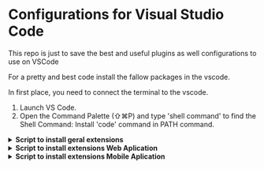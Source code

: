 # Configurations for Visual Studio Code

This repo is just to save the best and useful plugins as well configurations to use on VSCode

For a pretty and best code install the fallow packages in the vscode. 

In first place, you need to connect the terminal to the vscode.
1. Launch VS Code.
2. Open the Command Palette (⇧⌘P) and type 'shell command' to find the Shell Command: Install 'code' command in PATH command.

<details>
<summary><b>Script to install geral extensions</b></summary>
 
 ```
 code --install-extension formulahendry.auto-close-tag
 code --install-extension formulahendry.auto-complete-tag
 code --install-extension formulahendry.auto-rename-tag
 code --install-extension christian-kohler.path-intellisense
 code --install-extension kamikillerto.vscode-colorize
 code --install-extension wayou.vscode-todo-highlight
 code --install-extension equinusocio.vsc-material-theme
 code --install-extension eamodio.gitlens
 code --install-extension waderyan.gitblame
 code --install-extension streetsidesoftware.code-spell-checker
 code --install-extension christian-kohler.npm-intellisense
 code --install-extension ms-vscode-remote.remote-ssh
 code --install-extension cssho.vscode-svgviewer
 code --install-extension coenraads.bracket-pair-colorizer
 code --install-extension chakrounanas.turbo-console-log
 code --install-extension vscode-icons-team.vscode-icons
 code --install-extension esbenp.prettier-vscode
 ```

</details>

<details>
<summary><b>Script to install extensions Web Aplication</b></summary>

 ```
 code --install-extension pranaygp.vscode-css-peek
 code --install-extension mikestead.dotenv
 code --install-extension felixfbecker.php-intellisense
 ```
</details>

<details>
<summary><b>Script to install extensions Mobile Aplication</b></summary>

 ```
 code --install-extension flowtype.flow-for-vscode
 code --install-extension dsznajder.es7-react-js-snippets
 ```
</details>


